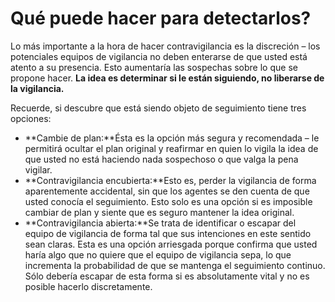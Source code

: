 [Title]: # (Cómo detectarlos?)
[Difficulty]: # (Experto)
[Order]: # (18)

# Qué puede hacer para detectarlos?

Lo más importante a la hora de hacer contravigilancia es la discreción – los potenciales equipos de vigilancia no deben enterarse de que usted está atento a su presencia. Esto aumentaría las sospechas sobre lo que se propone hacer. **La idea es determinar si le están siguiendo, no liberarse de la vigilancia.**

Recuerde, si descubre que está siendo objeto de seguimiento tiene tres opciones:

*   **Cambie de plan:**Ésta es la opción más segura y recomendada – le permitirá ocultar el plan original y reafirmar en quien lo vigila la idea de que usted no está haciendo nada sospechoso o que valga la pena vigilar.
*   **Contravigilancia encubierta:**Esto es, perder la vigilancia de forma aparentemente accidental, sin que los agentes se den cuenta de que usted conocía el seguimiento. Esto solo es una opción si es imposible cambiar de plan y siente que es seguro mantener la idea original.
*   **Contravigilancia abierta:**Se trata de identificar o escapar del equipo de vigilancia de forma tal que sus intenciones en este sentido sean claras. Esta es una opción arriesgada porque confirma que usted haría algo que no quiere que el equipo de vigilancia sepa, lo que incrementa la probabilidad de que se mantenga el seguimiento continuo. Sólo debería escapar de esta forma si es absolutamente vital y no es posible hacerlo discretamente.